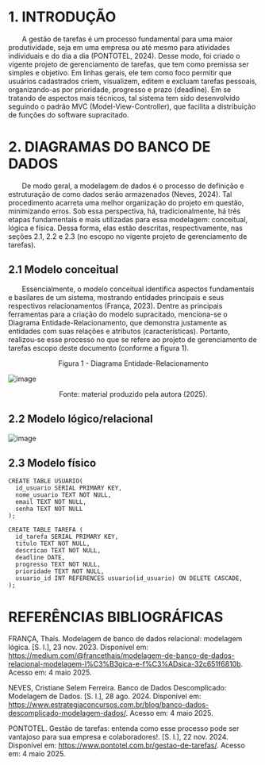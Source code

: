 # 1. INTRODUÇÃO
&nbsp; &nbsp; &nbsp; &nbsp;A gestão de tarefas é um processo fundamental para uma maior produtividade, seja em uma empresa ou até mesmo para atividades individuais e do dia a dia (PONTOTEL, 2024). Desse modo, foi criado o vigente projeto de gerenciamento de tarefas, que tem como premissa ser simples e objetivo. Em linhas gerais, ele tem como foco permitir que usuários cadastrados criem, visualizem, editem e excluam tarefas pessoais, organizando-as por prioridade, progresso e prazo (deadline). Em se tratando de aspectos mais técnicos, tal sistema tem sido desenvolvido seguindo o padrão MVC (Model-View-Controller), que facilita a distribuição de funções do software supracitado.

# 2. DIAGRAMAS DO BANCO DE DADOS
&nbsp; &nbsp; &nbsp; &nbsp;De modo geral, a modelagem de dados é o processo de definição e estruturação de como dados serão armazenados (Neves, 2024). Tal procedimento acarreta uma melhor organização do projeto em questão, minimizando erros. Sob essa perspectiva, há, tradicionalmente, há três etapas fundamentais e mais utilizadas para essa modelagem: conceitual, lógica e física. Dessa forma, elas estão descritas, respectivamente, nas seções 2.1, 2.2 e 2.3 (no escopo no vigente projeto de gerenciamento de tarefas).

## 2.1 Modelo conceitual
&nbsp; &nbsp; &nbsp; &nbsp;Essencialmente, o modelo conceitual identifica aspectos fundamentais e basilares de um sistema, mostrando entidades principais e seus respectivos relacionamentos (França, 2023). Dentre as principais ferramentas para a criação do modelo supracitado, menciona-se o Diagrama Entidade-Relacionamento, que demonstra justamente as entidades com suas relações e atributos (características). Portanto, realizou-se esse processo no que se refere ao projeto de gerenciamento de tarefas escopo deste documento (conforme a figura 1).

<p align = "center"> Figura 1 - Diagrama Entidade-Relacionamento </p>

![image](https://github.com/user-attachments/assets/05eb50db-59e4-4a72-833a-85e951338c4c)

<p align = "center"> Fonte: material produzido pela autora (2025).</p>

## 2.2 Modelo lógico/relacional

![image](https://github.com/user-attachments/assets/464e0b12-f738-4073-b109-c9ae7fae8dd9)


## 2.3 Modelo físico
```
CREATE TABLE USUARIO(
  id_usuario SERIAL PRIMARY KEY,
  nome_usuario TEXT NOT NULL,
  email TEXT NOT NULL,
  senha TEXT NOT NULL
);

CREATE TABLE TAREFA (
  id_tarefa SERIAL PRIMARY KEY,
  titulo TEXT NOT NULL,
  descricao TEXT NOT NULL,
  deadline DATE,
  progresso TEXT NOT NULL,
  prioridade TEXT NOT NULL,
  usuario_id INT REFERENCES usuario(id_usuario) ON DELETE CASCADE,
);
```

# REFERÊNCIAS BIBLIOGRÁFICAS

FRANÇA, Thaís. Modelagem de banco de dados relacional: modelagem lógica. [S. l.], 23 nov. 2023. Disponível em: https://medium.com/@francethais/modelagem-de-banco-de-dados-relacional-modelagem-l%C3%B3gica-e-f%C3%ADsica-32c651f6810b. Acesso em: 4 maio 2025.

NEVES, Cristiane Selem Ferreira. Banco de Dados Descomplicado: Modelagem de Dados. [S. l.], 28 ago. 2024. Disponível em: https://www.estrategiaconcursos.com.br/blog/banco-dados-descomplicado-modelagem-dados/. Acesso em: 4 maio 2025.

PONTOTEL. Gestão de tarefas: entenda como esse processo pode ser vantajoso para sua empresa e colaboradores!. [S. l.], 22 nov. 2024. Disponível em: https://www.pontotel.com.br/gestao-de-tarefas/. Acesso em: 4 maio 2025.